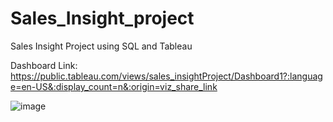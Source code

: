 # Sales_Insight_project
Sales Insight Project using SQL and Tableau

Dashboard Link: https://public.tableau.com/views/sales_insightProject/Dashboard1?:language=en-US&:display_count=n&:origin=viz_share_link

![image](https://github.com/Sanusharma23/Sales_Insight_project/assets/133561792/af796745-339d-4b51-ab9a-fbc5d19f9710)
